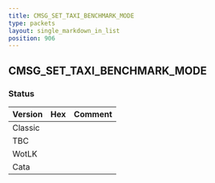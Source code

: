 ```yaml
---
title: CMSG_SET_TAXI_BENCHMARK_MODE
type: packets
layout: single_markdown_in_list
position: 906
---
```


## CMSG_SET_TAXI_BENCHMARK_MODE

### Status

Version | Hex | Comment
---------- | ---------- | ---------- 
Classic |  |  
TBC |  |  
WotLK |  |  
Cata |  |  
